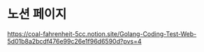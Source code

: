 # 노션 페이지
https://coal-fahrenheit-5cc.notion.site/Golang-Coding-Test-Web-5d01b8a2bcdf476e99c26e1f96d6590d?pvs=4
